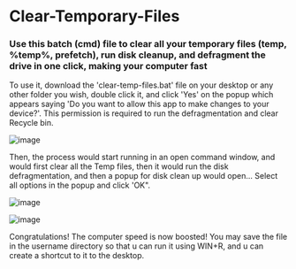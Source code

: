 # Clear-Temporary-Files
### Use this batch (cmd) file to clear all your temporary files (temp, %temp%, prefetch), run disk cleanup, and defragment the drive in one click, making your computer fast
To use it, download the 'clear-temp-files.bat' file on your desktop or any other folder you wish, double click it, and click 'Yes' on the popup which appears saying 'Do you want to allow this app to make changes to your device?'. This permission is required to run the defragmentation and clear Recycle bin.

![image](https://user-images.githubusercontent.com/84832364/154003655-920d43bb-827b-41d7-bda2-ca207c735438.png)

Then, the process would start running in an open command window, and would first clear all the Temp files, then it would run the disk defragmentation, and then a popup for disk clean up would open... Select all options in the popup and click 'OK".

![image](https://user-images.githubusercontent.com/84832364/154003499-58588857-bce2-44b6-bcb6-76488429991a.png)

![image](https://user-images.githubusercontent.com/84832364/154003786-d764ea35-6d57-4e53-8dc4-34dc9ae514f0.png)

Congratulations! The computer speed is now boosted!
You may save the file in the username directory so that u can run it using WIN+R, and u can create a shortcut to it to the desktop.
